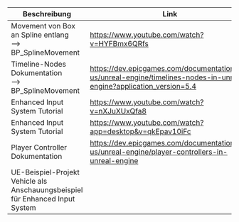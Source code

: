 
| **Beschreibung**                                                              | **Link**                                                                                                             | **Datum**  | **Uhrzeit** | **Kommentar** |
| ----------------------------------------------------------------------------- | -------------------------------------------------------------------------------------------------------------------- | ---------- | ----------- | ------------- |
| Movement von Box an Spline entlang<br>--> BP_SplineMovement                   | https://www.youtube.com/watch?v=HYFBmx6QRfs                                                                          | 26.10.2024 | 15.38 Uhr   |               |
| Timeline-Nodes Dokumentation<br>--> BP_SplineMovement                         | https://dev.epicgames.com/documentation/en-us/unreal-engine/timelines-nodes-in-unreal-engine?application_version=5.4 | 27.10.2024 | 18.15 Uhr   |               |
| Enhanced Input System Tutorial                                                | https://www.youtube.com/watch?v=nXJuXUxQfa8                                                                          | 01.11.2024 | 12.42 Uhr   |               |
| Enhanced Input System Tutorial                                                | https://www.youtube.com/watch?app=desktop&v=qkEpav10iFc                                                              | 01.11.2024 | 19.54 Uhr   |               |
| Player Controller Dokumentation                                               | https://dev.epicgames.com/documentation/en-us/unreal-engine/player-controllers-in-unreal-engine                      | 01.11.2024 | 19.55 Uhr   |               |
| UE-Beispiel-Projekt Vehicle als Anschauungsbeispiel für Enhanced Input System |                                                                                                                      |            |             |               |
